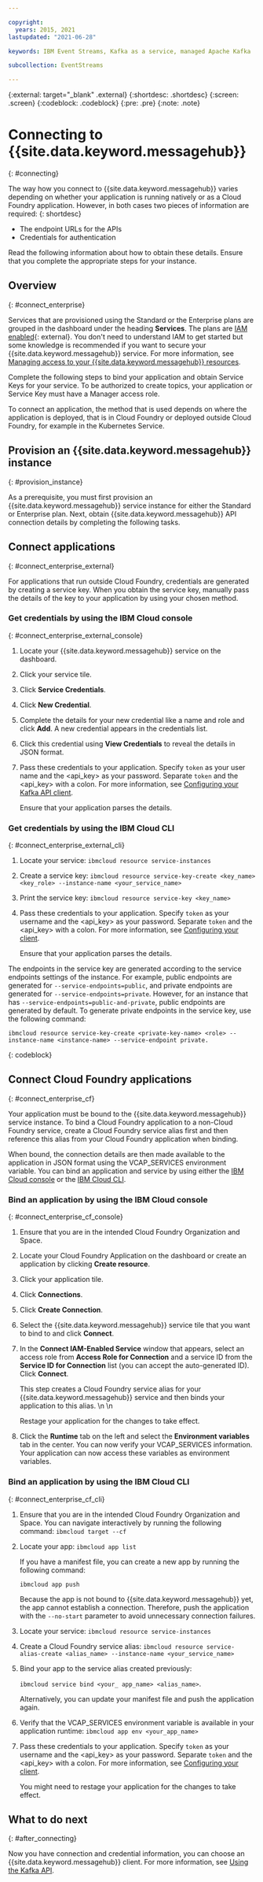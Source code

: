 ```yaml
---

copyright:
  years: 2015, 2021
lastupdated: "2021-06-28"

keywords: IBM Event Streams, Kafka as a service, managed Apache Kafka

subcollection: EventStreams

---
```


{:external: target="_blank" .external}
{:shortdesc: .shortdesc}
{:screen: .screen}
{:codeblock: .codeblock}
{:pre: .pre}
{:note: .note}


# Connecting to {{site.data.keyword.messagehub}}
{: #connecting}


The way how you connect to {{site.data.keyword.messagehub}} varies depending on whether your application is running natively or as a Cloud Foundry application. However, in both cases two pieces of information are required: 
{: shortdesc}

* The endpoint URLs for the APIs
* Credentials for authentication

Read the following information about how to obtain these details. Ensure that you complete the appropriate steps for your instance.


## Overview
{: #connect_enterprise}

Services that are provisioned using the Standard or the Enterprise plans are grouped in the dashboard under the heading **Services**. The plans are [IAM enabled](/docs/account?topic=account-overview){: external}. You don't need to understand IAM to get started but some knowledge is recommended if you want to secure your {{site.data.keyword.messagehub}} service. For more information, see 
[Managing access to your {{site.data.keyword.messagehub}} resources](/docs/EventStreams?topic=EventStreams-security).

Complete the following steps to bind your application and obtain Service Keys for your service. To be authorized to create topics, your application or Service Key must have a Manager access role.

To connect an application, the method that is used depends on where the application is deployed, that is in Cloud Foundry or deployed outside Cloud Foundry, for example in the Kubernetes Service.

## Provision an {{site.data.keyword.messagehub}} instance
{: #provision_instance}

As a prerequisite, you must first provision an {{site.data.keyword.messagehub}} service instance for either the Standard or Enterprise plan. Next, obtain {{site.data.keyword.messagehub}} API connection details by completing the following tasks.

## Connect applications 
{: #connect_enterprise_external}

For applications that run outside Cloud Foundry, credentials are generated by creating a service key. When you obtain the service key, manually pass the details of the key to your application by using your chosen method.

### Get credentials by using the IBM Cloud console
{: #connect_enterprise_external_console}

1. Locate your {{site.data.keyword.messagehub}} service on the dashboard.
2. Click your service tile.
3. Click **Service Credentials**.
4. Click **New Credential**. 
5. Complete the details for your new credential like a name and role and click **Add**. A new credential appears in the credentials list.
6. Click this credential using **View Credentials** to reveal the details in JSON format.
7. Pass these credentials to your application. Specify `token` as your user name and the <api_key> as your password. Separate `token` and the <api_key> with a colon. For more information, see [Configuring your Kafka API client](/docs/EventStreams?topic=EventStreams-kafka_using#kafka_api_client).

    Ensure that your application parses the details.

### Get credentials by using the IBM Cloud CLI
{: #connect_enterprise_external_cli}

1. Locate your service:
`ibmcloud resource service-instances`
2. Create a service key:
`ibmcloud resource service-key-create <key_name> <key_role> --instance-name <your_service_name>`
3. Print the service key:
`ibmcloud resource service-key <key_name>`
4. Pass these credentials to your application. Specify `token` as your username and the <api_key> as your password. Separate `token` and the <api_key> with a colon. For more information, see [Configuring your client](/docs/EventStreams?topic=eventstreams-kafka_api_client).

    Ensure that your application parses the details.


The endpoints in the service key are generated according to the service endpoints settings of the instance. For example, public endpoints are generated for `--service-endpoints=public`, and private endpoints are generated for `--service-endpoints=private`. However, for an instance that has `--service-endpoints=public-and-private`, public endpoints are generated by default. To generate private endpoints in the service key, use the following command: 

```text
ibmcloud resource service-key-create <private-key-name> <role> --instance-name <instance-name> --service-endpoint private.
```
{: codeblock}
  
## Connect Cloud Foundry applications
{: #connect_enterprise_cf}

Your application must be bound to the {{site.data.keyword.messagehub}} service instance. To bind a Cloud Foundry application to a non-Cloud Foundry service, create a Cloud Foundry service alias first and then reference this alias from your Cloud Foundry application when binding. 

When bound, the connection details are then made available to the application in JSON format using the VCAP_SERVICES environment variable. You can bind an application and service by using either the [IBM Cloud console](/docs/EventStreams?topic=EventStreams-connecting#connect_enterprise_cf_console) or the [IBM Cloud CLI](/docs/EventStreams?topic=EventStreams-connecting#connect_enterprise_cf_cli).

### Bind an application by using the IBM Cloud console
{: #connect_enterprise_cf_console}

1. Ensure that you are in the intended Cloud Foundry Organization and Space.
2. Locate your Cloud Foundry Application on the dashboard or create an application by clicking **Create resource**.
3. Click your application tile.
4. Click **Connections**.
5. Click **Create Connection**.
6. Select the {{site.data.keyword.messagehub}} service tile that you want to bind to and click **Connect**. 
7. In the **Connect IAM-Enabled Service** window that appears, select an access role from **Access Role for Connection** and a service ID from the **Service ID for Connection** list (you can accept the auto-generated ID). Click **Connect**. 

    This step creates a Cloud Foundry service alias for your {{site.data.keyword.messagehub}} service and then binds your application to this alias.    \n    \n 

    Restage your application for the changes to take effect.
8. Click the **Runtime** tab on the left and select the **Environment variables** tab in the center. You can now verify your VCAP_SERVICES information. Your application can now access these variables as environment variables. 
 

### Bind an application by using the IBM Cloud CLI
{: #connect_enterprise_cf_cli}


1. Ensure that you are in the intended Cloud Foundry Organization and Space. You can navigate interactively by running the following command:
    `ibmcloud target --cf`
2. Locate your app:
    `ibmcloud app list`

    If you have a manifest file, you can create a new app by running the following command:

    `ibmcloud app push`

    Because the app is not bound to {{site.data.keyword.messagehub}} yet, the app cannot establish a connection. Therefore, push the application with the `--no-start` parameter to avoid unnecessary connection failures.
3. Locate your service:
    `ibmcloud resource service-instances`
4. Create a Cloud Foundry service alias:
    `ibmcloud resource service-alias-create <alias_name> --instance-name <your_service_name>`
5. Bind your app to the service alias created previously:

    `ibmcloud service bind <your_ app_name> <alias_name>`.

    Alternatively, you can update your manifest file and push the application again.
6. Verify that the VCAP_SERVICES environment variable is available in your application runtime:
    `ibmcloud app env <your_app_name>`
7. Pass these credentials to your application. Specify `token` as your username and the <api_key> as your password. Separate `token` and the <api_key> with a colon. For more information, see [Configuring your client](/docs/EventStreams?topic=EventStreams-kafka_api_client). 

    You might need to restage your application for the changes to take effect.


## What to do next
{: #after_connecting}

Now you have connection and credential information, you can choose an {{site.data.keyword.messagehub}} client. For more information, see [Using the Kafka API](/docs/EventStreams?topic=EventStreams-kafka_using).


